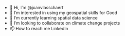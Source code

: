 - 👋 Hi, I’m @joanvlasschaert
- 👀 I’m interested in using my geospatial skills for Good
- 🌱 I’m currently learning spatial data science
- 💞️ I’m looking to collaborate on climate change projects
- 📫 How to reach me LinkedIn

<!---
joanvlasschaert/joanvlasschaert is a ✨ special ✨ repository because its `README.md` (this file) appears on your GitHub profile.
You can click the Preview link to take a look at your changes.
--->

